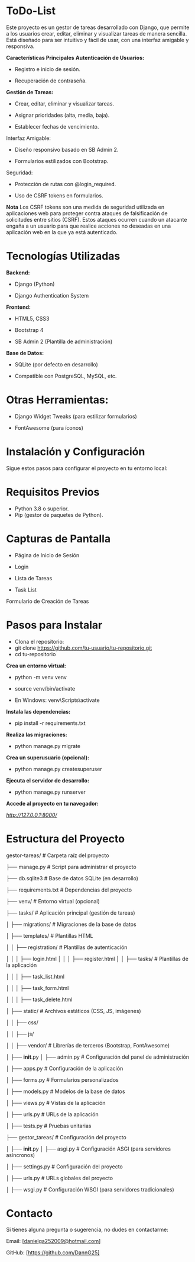 # ToDo-List
Este proyecto es un gestor de tareas desarrollado con Django, que permite a los usuarios crear, editar, eliminar y visualizar tareas de manera sencilla. Está diseñado para ser intuitivo y fácil de usar, con una interfaz amigable y responsiva.

**Características Principales**
**Autenticación de Usuarios:**

* Registro e inicio de sesión.

* Recuperación de contraseña.

**Gestión de Tareas:**

* Crear, editar, eliminar y visualizar tareas.

* Asignar prioridades (alta, media, baja).

* Establecer fechas de vencimiento.

Interfaz Amigable:

* Diseño responsivo basado en SB Admin 2.

* Formularios estilizados con Bootstrap.

Seguridad:

* Protección de rutas con @login_required.

* Uso de CSRF tokens en formularios.
  
**Nota**
Los CSRF tokens son una medida de seguridad utilizada en aplicaciones web para proteger contra ataques de falsificación de solicitudes entre sitios (CSRF).
 Estos ataques ocurren cuando un atacante engaña a un usuario para que realice acciones no deseadas en una aplicación web en la que ya está autenticado.

# Tecnologías Utilizadas

**Backend:**

* Django (Python)

* Django Authentication System

**Frontend:**

* HTML5, CSS3

* Bootstrap 4

* SB Admin 2 (Plantilla de administración)

**Base de Datos:**

* SQLite (por defecto en desarrollo)

* Compatible con PostgreSQL, MySQL, etc.

# Otras Herramientas:

* Django Widget Tweaks (para estilizar formularios)

* FontAwesome (para íconos)

# Instalación y Configuración
Sigue estos pasos para configurar el proyecto en tu entorno local:

#  Requisitos Previos
* Python 3.8 o superior.
* Pip (gestor de paquetes de Python).
  
# Capturas de Pantalla
* Página de Inicio de Sesión
  
* Login

* Lista de Tareas
  
* Task List

Formulario de Creación de Tareas

# Pasos para Instalar
* Clona el repositorio:
* git clone https://github.com/tu-usuario/tu-repositorio.git
* cd tu-repositorio
  
**Crea un entorno virtual:**

* python -m venv venv
  
* source venv/bin/activate
  
* En Windows: venv\Scripts\activate
  
**Instala las dependencias:**

* pip install -r requirements.txt
  
**Realiza las migraciones:**

* python manage.py migrate
  
**Crea un superusuario (opcional):**

* python manage.py createsuperuser
  
**Ejecuta el servidor de desarrollo:**

* python manage.py runserver

 **Accede al proyecto en tu navegador:**
 
_http://127.0.0.1:8000/_

# Estructura del Proyecto

gestor-tareas/                     # Carpeta raíz del proyecto

├── manage.py                     # Script para administrar el proyecto

├── db.sqlite3                     # Base de datos SQLite (en desarrollo)

├── requirements.txt               # Dependencias del proyecto

├── venv/                          # Entorno virtual (opcional)

├── tasks/                         # Aplicación principal (gestión de tareas)

│   ├── migrations/                # Migraciones de la base de datos

│   ├── templates/                 # Plantillas HTML

│   │   ├── registration/          # Plantillas de autenticación

│   │   │   ├── login.html
│   │   │   ├── register.html
│   │   ├── tasks/                 # Plantillas de la aplicación

│   │   │   ├── task_list.html

│   │   │   ├── task_form.html

│   │   │   ├── task_delete.html

│   ├── static/                     # Archivos estáticos (CSS, JS, imágenes)

│   │   ├── css/

│   │   ├── js/

│   │   ├── vendor/                # Librerías de terceros (Bootstrap, FontAwesome)

│   ├── __init__.py
│   ├── admin.py                # Configuración del panel de administración

│   ├── apps.py                 # Configuración de la aplicación

│   ├── forms.py                # Formularios personalizados

│   ├── models.py               # Modelos de la base de datos

│   ├── views.py                # Vistas de la aplicación

│   ├── urls.py                 # URLs de la aplicación

│   ├── tests.py                # Pruebas unitarias

├── gestor_tareas/              # Configuración del proyecto

│   ├── __init__.py
│   ├── asgi.py                 # Configuración ASGI (para servidores asíncronos)

│   ├── settings.py             # Configuración del proyecto

│   ├── urls.py                 # URLs globales del proyecto

│   ├── wsgi.py                 # Configuración WSGI (para servidores tradicionales)


# Contacto
Si tienes alguna pregunta o sugerencia, no dudes en contactarme:

Email: [danielga252009@hotmail.com]

GitHub: [https://github.com/DannG25]


